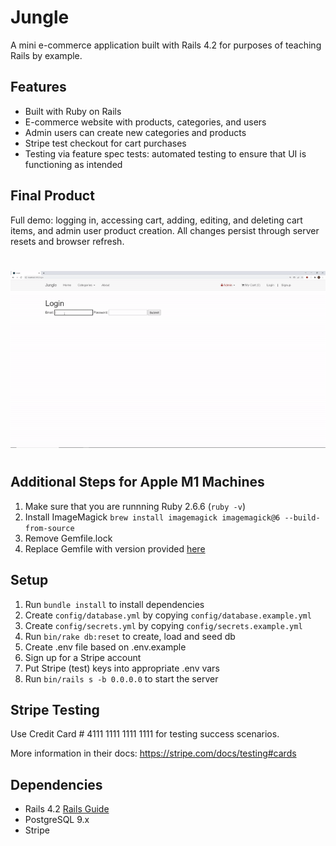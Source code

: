 # Jungle

A mini e-commerce application built with Rails 4.2 for purposes of teaching Rails by example.

## Features
- Built with Ruby on Rails
- E-commerce website with products, categories, and users
- Admin users can create new categories and products
- Stripe test checkout for cart purchases
- Testing via feature spec tests: automated testing to ensure that UI is functioning as intended

## Final Product

Full demo: logging in, accessing cart, adding, editing, and deleting cart items, and admin user product creation. All changes persist through server resets and browser refresh.

#
!["Desktop version of website"](https://raw.githubusercontent.com/christopherdegroot/jungle-rails/master/public/images/Demo.gif)
#

## Additional Steps for Apple M1 Machines

1. Make sure that you are runnning Ruby 2.6.6 (`ruby -v`)
1. Install ImageMagick `brew install imagemagick imagemagick@6 --build-from-source`
2. Remove Gemfile.lock
3. Replace Gemfile with version provided [here](https://gist.githubusercontent.com/FrancisBourgouin/831795ae12c4704687a0c2496d91a727/raw/ce8e2104f725f43e56650d404169c7b11c33a5c5/Gemfile)

## Setup

1. Run `bundle install` to install dependencies
2. Create `config/database.yml` by copying `config/database.example.yml`
3. Create `config/secrets.yml` by copying `config/secrets.example.yml`
4. Run `bin/rake db:reset` to create, load and seed db
5. Create .env file based on .env.example
6. Sign up for a Stripe account
7. Put Stripe (test) keys into appropriate .env vars
8. Run `bin/rails s -b 0.0.0.0` to start the server

## Stripe Testing

Use Credit Card # 4111 1111 1111 1111 for testing success scenarios.

More information in their docs: <https://stripe.com/docs/testing#cards>

## Dependencies

* Rails 4.2 [Rails Guide](http://guides.rubyonrails.org/v4.2/)
* PostgreSQL 9.x
* Stripe
